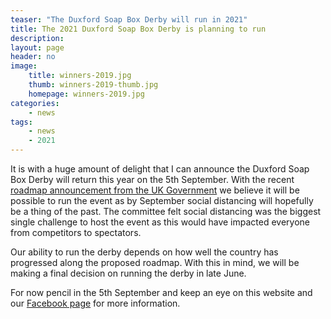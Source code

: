 ```yaml
---
teaser: "The Duxford Soap Box Derby will run in 2021"
title: The 2021 Duxford Soap Box Derby is planning to run
description:
layout: page
header: no
image: 
    title: winners-2019.jpg
    thumb: winners-2019-thumb.jpg
    homepage: winners-2019.jpg
categories:
    - news
tags:
    - news
    - 2021
---
```


It is with a huge amount of delight that I can announce the Duxford Soap Box Derby will return this year on the 5th September. With the recent [roadmap announcement from the UK Government][1] we believe it will be possible to run the event as by September social distancing will hopefully be a thing of the past. The committee felt social distancing was the biggest single challenge to host the event as this would have impacted everyone from competitors to spectators. 

Our ability to run the derby depends on how well the country has progressed along the proposed roadmap. With this in mind, we will be making a final decision on running the derby in late June. 

For now pencil in the 5th September and keep an eye on this website and our [Facebook page][2] for more information.

[1]: https://www.gov.uk/government/publications/covid-19-response-spring-2021/covid-19-response-spring-2021-summary
[2]: https://www.facebook.com/DuxfordSoapBoxDerby/
